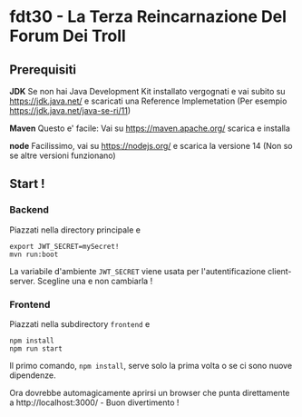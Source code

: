 # fdt30 - La Terza Reincarnazione Del Forum Dei Troll

## Prerequisiti
**JDK** Se non hai Java Development Kit installato vergognati e vai subito su https://jdk.java.net/ e scaricati una Reference Implemetation (Per esempio https://jdk.java.net/java-se-ri/11)

**Maven** Questo e' facile: Vai su https://maven.apache.org/ scarica e installa

**node** Facilissimo, vai su https://nodejs.org/ e scarica la versione 14 (Non so se altre versioni funzionano)

## Start !
### Backend
Piazzati nella directory principale e
```
export JWT_SECRET=mySecret!
mvn run:boot
```
La variabile d'ambiente `JWT_SECRET` viene usata per l'autentificazione client-server. Scegline una e non cambiarla !

### Frontend
Piazzati nella subdirectory `frontend` e
```
npm install
npm run start
```
Il primo comando, `npm install`, serve solo la prima volta o se ci sono nuove dipendenze.

Ora dovrebbe automagicamente aprirsi un browser che punta direttamente a http://localhost:3000/ - Buon divertimento !
